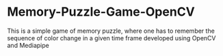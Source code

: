 # Memory-Puzzle-Game-OpenCV

This is a simple game of memory puzzle, where one has to remember the sequence of color change in a given time frame developed using OpenCV and Mediapipe
